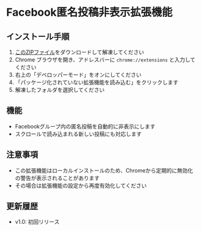 # Facebook匿名投稿非表示拡張機能

## インストール手順

1. [このZIPファイル](https://github.com/min2jp/facebook-anonymous-hide/archive/refs/tags/v1.1.0.zip)をダウンロードして解凍してください
2. Chrome ブラウザを開き、アドレスバーに `chrome://extensions` と入力してください
3. 右上の「デベロッパーモード」をオンにしてください
4. 「パッケージ化されていない拡張機能を読み込む」をクリックします
5. 解凍したフォルダを選択してください

## 機能
- Facebookグループ内の匿名投稿を自動的に非表示にします
- スクロールで読み込まれる新しい投稿にも対応します

## 注意事項
- この拡張機能はローカルインストールのため、Chromeから定期的に無効化の警告が表示されることがあります
- その場合は拡張機能の設定から再度有効化してください

## 更新履歴
- v1.0: 初回リリース
